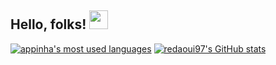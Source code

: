 ## Hello, folks! <img src="https://raw.githubusercontent.com/MartinHeinz/MartinHeinz/master/wave.gif" width="30px">
[![appinha's most used languages](https://github-readme-stats.vercel.app/api/top-langs/?username=appinha&layout=compact&hide_border=true&theme=dark)](https://github.com/redaoui97?tab=repositories)
[![redaoui97's GitHub stats](https://github-readme-stats.vercel.app/api?username=redaoui97&count_private=true&show_icons=true&hide=issues&hide_border=false&theme=dark)](https://github.com/redaoui97?tab=repositories)
<!--
**redaoui97/redaoui97** is a ✨ _special_ ✨ repository because its `README.md` (this file) appears on your GitHub profile.

Here are some ideas to get you started:

- 🔭 I’m currently working on ...
- 🌱 I’m currently learning ...
- 👯 I’m looking to collaborate on ...
- 🤔 I’m looking for help with ...
- 💬 Ask me about ...
- 📫 How to reach me: ...
- 😄 Pronouns: ...
- ⚡ Fun fact: ...
-->
